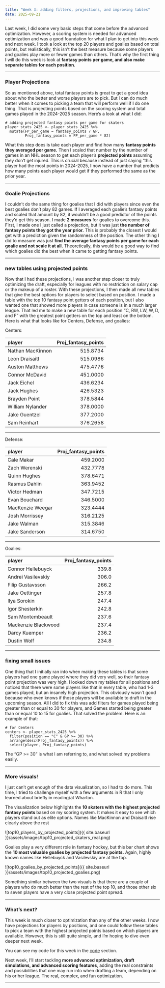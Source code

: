 ```yaml
---
title: "Week 3: adding filters, projections, and improving tables"
date: 2025-09-21
---
```



Last week, I did some very basic steps that come before the advanced optimization. However, a scoring system is needed for advanced optimization and was a good foundation for what I plan to get into this week and next week. I took a look at the top 20 players and goalies based on total points, but realistically, this isn’t the best measure because some players and goalies play more or fewer games than others. That’s why the first thing I will do this week is look at **fantasy points per game, and also make separate tables for each position.** 


---


### Player Projections 
So as mentioned above, total fantasy points is great to get a good idea about who the better and worse players are to pick. But I can do much better when it comes to picking a team that will perform well if I do one thing. That is projecting points based on the scoring system and total games played in the 2024-2025 season. Here’s a look at what I did:
```
# adding projected fantasy points per game for skaters
player_stats_2425 <- player_stats_2425 %>%
  mutate(FP_per_game = fantasy_points / GP,
         Proj_fantasy_points = FP_per_game * 82)
```
What this step does is take each player and find how many **fantasy points they averaged per game.** Then I scaled that number by the number of games in an NHL season to get each player’s **projected points** assuming they don’t get injured. This is crucial because instead of just saying “this player had the most points in 2024-2025, I now have a number that predicts how many points each player would get if they performed the same as the prior year.


---


### Goalie Projections 
I couldn’t do the same thing for goalies that I did with players since even the best goalies don’t play 82 games. If I averaged each goalie’s fantasy points and scaled that amount by 82, it wouldn’t be a good predictor of the points they’d get this season. I made **2 measures** for goalies to overcome this. First, I made one I just called a projection, but it was just **the number of fantasy points they got the year prior.** This is probably the closest I would get with a prediction given the randomness of the position. The other thing I did to measure was just **find the average fantasy points per game for each goalie and not scale it at all.** Theoretically, this would be a good way to find which goalies did the best when it came to getting fantasy points.


---


### new tables using projected points
Now that I had these projections, I was another step closer to truly optimizing the draft, especially for leagues with no restriction on salary cap or the makeup of a roster. With these projections, I then made all new tables that give the best options for players to select based on position. I made a table with the top 10 fantasy point getters of each position, but I also wanted one that showed more players in case someone is in a much larger league. That led me to make a new table for each position “C, RW, LW, W, D, and F” with the greatest point getters on the top and least on the bottom. Here is what that looks like for Centers, Defense, and goalies:

Centers:

|player           | Proj_fantasy_points|
|:----------------|-------------------:|
|Nathan MacKinnon |            515.8734|
|Leon Draisaitl   |            515.0986|
|Auston Matthews  |            475.4776|
|Connor McDavid   |            451.0000|
|Jack Eichel      |            436.6234|
|Jack Hughes      |            426.5323|
|Brayden Point    |            378.5844|
|William Nylander |            378.0000|
|Jake Guentzel    |            377.2000|
|Sam Reinhart     |            376.2658|


---


Defense:

|player           | Proj_fantasy_points|
|:----------------|-------------------:|
|Cale Makar       |            459.2000|
|Zach Werenski    |            432.7778|
|Quinn Hughes     |            378.6471|
|Rasmus Dahlin    |            363.9452|
|Victor Hedman    |            347.7215|
|Evan Bouchard    |            346.5000|
|MacKenzie Weegar |            323.4444|
|Josh Morrissey   |            316.2125|
|Jake Walman      |            315.3846|
|Jake Sanderson   |            314.6750|


---


Goalies:

|player              | Proj_fantasy_points|
|:-------------------|-------------------:|
|Connor Hellebuyck   |               339.8|
|Andrei Vasilevskiy  |               306.0|
|Filip Gustavsson    |               266.2|
|Jake Oettinger      |               257.8|
|Ilya Sorokin        |               247.4|
|Igor Shesterkin     |               242.8|
|Sam Montembeault    |               237.6|
|Mackenzie Blackwood |               237.4|
|Darcy Kuemper       |               236.2|
|Dustin Wolf         |               234.8|


---


### fixing small issues
One thing that I initially ran into when making these tables is that some players had one game played where they did very well, so their fantasy point projection was very high. I looked down my tables for all positions and noticed that there were some players like that in every table, who had 1-3 games played, but an insanely high projection. This obviously wasn’t good because who even knows if those players will be available to draft in the upcoming season. All I did to fix this was add filters for games played being greater than or equal to 30 for players, and Games started being greater than or equal 10 to 15 for goalies. That solved the problem. Here is an example of that:
```
# for Centers
centers <- player_stats_2425 %>%
  filter(position == "C" & GP >= 30) %>%
  arrange(desc(Proj_fantasy_points)) %>%
  select(player, Proj_fantasy_points)
```
The “GP >= 30” is what I am referring to, and what solved my problems easily.


---


### More visuals!
I just can’t get enough of the data visualization, so I had to do more. This time, I tried to challenge myself with a few arguments in R that I only learned about briefly in reading/at Wharton. 

The visualization below highlights the **10 skaters with the highest projected fantasy points** based on my scoring system. It makes it easy to see which players stand out as elite options. Names like MacKinnon and Draisaitl rise clearly above the rest

![top10_players_by_projected_points]({{ site.baseurl }}/assets/images/top10_projected_skaters_real.png)

Goalies play a very different role in fantasy hockey, but this bar chart shows the **10 most valuable goalies by projected fantasy points.** Again, highly known names like Hellebuyck and Vasilevskiy are at the top.

![top10_goalies_by_projected_points]({{ site.baseurl }}/assets/images/top10_projected_goalies.png)

Something similar between the two visuals is that there are a couple of players who do much better than the rest of the top 10, and those other six to seven players have a very close projected point spread.


---


### What’s next?
This week is much closer to optimization than any of the other weeks. I now have projections for players by positions, and one could follow these tables to pick a team with the highest projected points based on which players are available. However, this is still quite simple, and I’m hoping to dive even deeper next week.

You can see my code for this week in the [code](https://henrylange.github.io/fantasy-nhl-optimizer/code/) section.

Next week, I’ll start tackling **more advanced optimization, draft simulations, and advanced scoring features**, adding the real constraints and possibilities that one may run into when drafting a team, depending on his or her league. The real, complex, and fun optimization.


---
